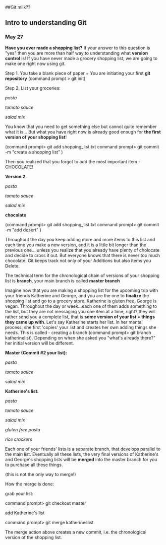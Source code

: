 ##Git milk??
## Intro to understanding Git
### May 27

**Have you ever made a shopping list?**
If your answer to this question is "yes" then you are more than half way to understanding what **version control** is! If you have never made a grocery shopping list, we are going to make one right now using git. 

Step 1. 
You take a blank piece of paper = You are initiating your first **git repository** 
(command prompt > git init)

Step 2. List your groceries:

*pasta*

*tomato sauce*

*salad mix*

You know that you need to get something else but cannot quite remember what it is... But what you have right now is already good enough for **the first version of your shopping list**!

(command prompt> git add shopping_list.txt
command prompt> git commit -m "create a shopping list" )

Then you realized that you forgot to add the most important item - CHOCOLATE! 

**Version 2**

*pasta*

*tomato sauce*

*salad mix*

**chocolate**

(command prompt> git add shopping_list.txt
command prompt> git commit -m "add desert" )

Throughout the day you keep adding more and more items to this list and each time you make a new version, and it is a little bit longer than the previous one... unless you realize that you already have plenty of cholocate and decide to cross it out. But everyone knows that there is never too much chocolate. Git keeps track not only of your Additions but also items you Delete. 

The technical term for the chronological chain of versions of your shopping list is **branch**, your main branch is called **master branch**

Imagine now that you are making a shopping list for the upcoming trip with your friends Katherine and George, and you are the one to **finalize** the shopping list and go to a grocery store. Katherine is gluten free, George is vegan. Throughout the day or week...each one of them adds something to the list, but they are not messaging you one item at a time, right? they will rather send you a complete list, that is **some version of your list + things they came up with**. Let's say Katherine starts her list. In her mental process, she first 'copies' your list and creates her own adding things she needs. This is called - creating a branch (command prompt> git branch katherinelist). Depending on  when she asked you "what's already there?" her initial version will be different.

**Master (Commit #2 your list):**

*pasta*

*tomato sauce*

*salad mix*

**Katherine's list:**

*pasta*

*tomato sauce*

*salad mix*

*gluten free pasta*

*rice crackers*

Each one of your friends' lists is a separate branch, that develops parallel to the main list. Eventually all these lists, the very final versions of Katherine's and George's shopping lists will be **merged** into the master branch for you to purchase all these things. 

(this is not the only way to merge!)

How the merge is done: 

grab your list:

command prompt> git checkout master

add Katherine's list

command prompt> git merge katherineslist

The merge action above creates a new commit, i.e. the chronological version of the shopping list.



